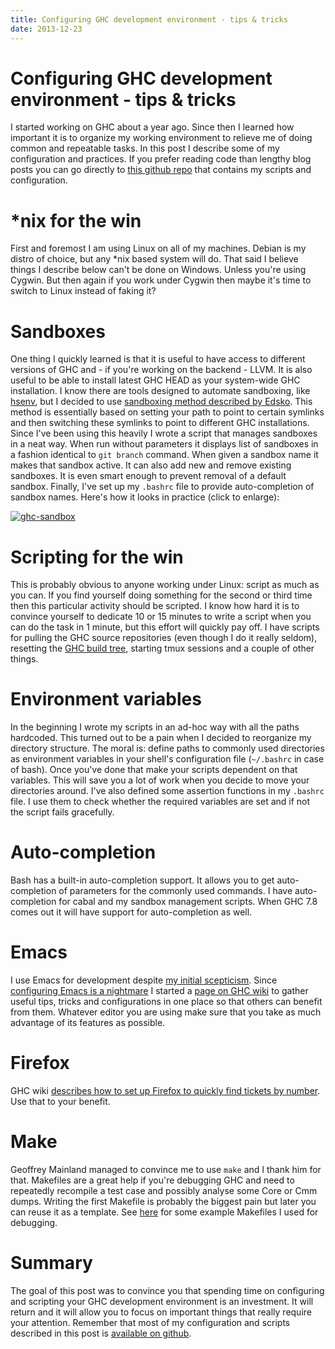 ```yaml
---
title: Configuring GHC development environment - tips & tricks
date: 2013-12-23
---
```


Configuring GHC development environment - tips & tricks
=======================================================

I started working on GHC about a year ago. Since then I learned how important it
is to organize my working environment to relieve me of doing common and
repeatable tasks. In this post I describe some of my configuration and
practices. If you prefer reading code than lengthy blog posts you can go
directly to [this github repo](https://github.com/jstolarek/scripts) that
contains my scripts and configuration.

*nix for the win
================

First and foremost I am using Linux on all of my machines. Debian is my distro
of choice, but any *nix based system will do. That said I believe things I
describe below can't be done on Windows. Unless you're using Cygwin. But then
again if you work under Cygwin then maybe it's time to switch to Linux instead
of faking it?

Sandboxes
=========

One thing I quickly learned is that it is useful to have access to different
versions of GHC and - if you're working on the backend - LLVM. It is also useful
to be able to install latest GHC HEAD as your system-wide GHC installation. I
know there are tools designed to automate sandboxing, like
[hsenv](https://github.com/Paczesiowa/hsenv), but I decided to use [sandboxing
method described by
Edsko](http://www.edsko.net/2013/02/10/comprehensive-haskell-sandboxes/). This
method is essentially based on setting your path to point to certain symlinks
and then switching these symlinks to point to different GHC installations. Since
I've been using this heavily I wrote a script that manages sandboxes in a neat
way. When run without parameters it displays list of sandboxes in a fashion
identical to `git branch` command. When given a sandbox name it makes that
sandbox active. It can also add new and remove existing sandboxes. It is even
smart enough to prevent removal of a default sandbox. Finally, I've set up my
`.bashrc` file to provide auto-completion of sandbox names. Here's how it looks
in practice (click to enlarge):

[![ghc-sandbox](images/ghc-sandbox-300x129.png)](images/ghc-sandbox.png)

Scripting for the win
=====================

This is probably obvious to anyone working under Linux: script as much as you
can. If you find yourself doing something for the second or third time then this
particular activity should be scripted. I know how hard it is to convince
yourself to dedicate 10 or 15 minutes to write a script when you can do the task
in 1 minute, but this effort will quickly pay off. I have scripts for pulling
the GHC source repositories (even though I do it really seldom), resetting the
[GHC build
tree](https://ghc.haskell.org/trac/ghc/wiki/Building/Using#Sourcetreesandbuildtrees),
starting tmux sessions and a couple of other things.

Environment variables
=====================

In the beginning I wrote my scripts in an ad-hoc way with all the paths
hardcoded. This turned out to be a pain when I decided to reorganize my
directory structure. The moral is: define paths to commonly used directories as
environment variables in your shell's configuration file (`~/.bashrc` in case of
bash). Once you've done that make your scripts dependent on that variables. This
will save you a lot of work when you decide to move your directories
around. I've also defined some assertion functions in my `.bashrc` file. I use
them to check whether the required variables are set and if not the script fails
gracefully.

Auto-completion
===============

Bash has a built-in auto-completion support. It allows you to get
auto-completion of parameters for the commonly used commands. I have
auto-completion for cabal and my sandbox management scripts. When GHC 7.8 comes
out it will have support for auto-completion as well.

Emacs
=====

I use Emacs for development despite [my initial
scepticism](2012-05-13-haskell-ide-emacs/).  Since [configuring Emacs is a
nightmare](2012-11-05-configuring-emacs-is-a-nightmare/) I started a [page on
GHC wiki](https://ghc.haskell.org/trac/ghc/wiki/Emacs) to gather useful tips,
tricks and configurations in one place so that others can benefit from
them. Whatever editor you are using make sure that you take as much advantage of
its features as possible.

Firefox
=======

GHC wiki [describes how to set up Firefox to quickly find tickets by
number](https://ghc.haskell.org/trac/ghc/wiki/BrowserTips). Use that to your
benefit.

Make
====

Geoffrey Mainland managed to convince me to use `make` and I thank him for that.
Makefiles are a great help if you're debugging GHC and need to repeatedly
recompile a test case and possibly analyse some Core or Cmm dumps. Writing the
first Makefile is probably the biggest pain but later you can reuse it as a
template. See [here](https://gist.github.com/jstolarek/8095793) for some example
Makefiles I used for debugging.

Summary
=======

The goal of this post was to convince you that spending time on configuring and
scripting your GHC development environment is an investment. It will return and
it will allow you to focus on important things that really require your
attention. Remember that most of my configuration and scripts described in this
post is [available on github](https://github.com/jstolarek/scripts).

